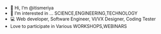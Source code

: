 - 👋 Hi, I’m @itismeriya
- 👀 I’m interested in ... SCIENCE,ENGINEERING,TECHNOLOGY
- 💻 Web developer, Software Engineer, VI/VX Designer, Coding Tester
- Love to participate in Various WORKSHOPS,WEBINARS
<!---
itismeriya/itismeriya is a ✨ special ✨ repository because its `README.md` (this file) appears on your GitHub profile.
You can click the Preview link to take a look at your changes.
--->
